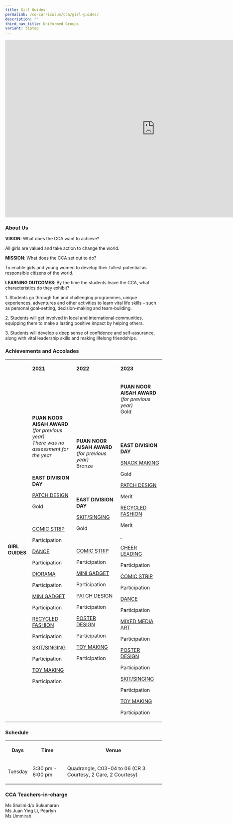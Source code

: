 ```yaml
---
title: Girl Guides
permalink: /co-curriculum/cca/girl-guides/
description: ""
third_nav_title: Uniformed Groups
variant: tiptap
---
```

<div class="iframe-wrapper"><iframe height="569" width="960" allowfullscreen="true" frameborder="0" src="https://docs.google.com/presentation/d/1Dh8n-5VUXEfCP1heV3tXXsAMHFEk0k0Fl595sbD3Ako/embed?start=true&amp;loop=true&amp;delayms=3000"></iframe></div><h3>About Us</h3><p><strong>VISION</strong>: What does the CCA want to achieve?&nbsp;</p><p>All girls are valued and take action to change the world.</p><p><strong>MISSION</strong>: What does the CCA set out to do?</p><p>To enable girls and young women to develop their fullest potential as responsible citizens of the world.</p><p><strong>LEARNING OUTCOMES</strong>: By the time the students leave the CCA, what characteristics do they exhibit?</p><p>1. Students go through fun and challenging programmes, unique experiences, adventures and other activities to learn vital life skills – such as personal goal-setting, decision-making and team-building.</p><p>2. Students will get involved in local and international communities, equipping them to make a lasting positive impact by helping others.</p><p>3. Students will develop a deep sense of confidence and self-assurance, along with vital leadership skills and making lifelong friendships.</p><h3>Achievements and Accolades</h3><table><tbody><tr><td rowspan="1" colspan="1"><p><strong>&nbsp;</strong></p></td><td rowspan="1" colspan="1"><p><strong>2021</strong></p></td><td rowspan="1" colspan="1"><p><strong>2022</strong></p></td><td rowspan="1" colspan="1"><p><strong>2023</strong></p></td></tr><tr><td rowspan="1" colspan="1"><p><strong>GIRL GUIDES</strong></p></td><td rowspan="1" colspan="1"><p><strong>PUAN NOOR AISAH AWARD </strong><em>(for previous year)</em><strong><br></strong><em>There was no assessment for the year</em></p><p><strong>&nbsp;</strong></p><p><strong>EAST DIVISION DAY</strong></p><p><u>PATCH DESIGN</u></p><p>Gold</p><p>&nbsp;</p><p><u>COMIC STRIP</u></p><p>Participation</p><p><u>DANCE</u></p><p>Participation</p><p><u>DIORAMA</u></p><p>Participation</p><p><u>MINI GADGET</u></p><p>Participation</p><p><u>RECYCLED FASHION</u></p><p>Participation</p><p><u>SKIT/SINGING</u></p><p>Participation</p><p><u>TOY MAKING</u></p><p>Participation</p></td><td rowspan="1" colspan="1"><p><strong>PUAN NOOR AISAH AWARD </strong><em>(for previous year)</em><strong><br></strong>Bronze</p><p>&nbsp;</p><p>&nbsp;</p><p><strong>EAST DIVISION DAY</strong></p><p><u>SKIT/SINGING</u></p><p>Gold</p><p>&nbsp;</p><p><u>COMIC STRIP</u></p><p>Participation</p><p><u>MINI GADGET</u></p><p>Participation</p><p><u>PATCH DESIGN</u></p><p>Participation</p><p><u>POSTER DESIGN</u></p><p>Participation</p><p><u>TOY MAKING</u></p><p>Participation</p></td><td rowspan="1" colspan="1"><p><strong>PUAN NOOR AISAH AWARD </strong><em>(for previous year)</em><strong><br></strong>Gold</p><p><strong>&nbsp;</strong></p><p><strong>&nbsp;</strong></p><p><strong>EAST DIVISION DAY</strong></p><p><u>SNACK MAKING</u></p><p>Gold</p><p><u>PATCH DESIGN</u></p><p>Merit</p><p><u>RECYCLED FASHION</u></p><p>Merit</p><p><u>&nbsp;</u></p><p><u>CHEER LEADING</u></p><p>Participation</p><p><u>COMIC STRIP</u></p><p>Participation</p><p><u>DANCE</u></p><p>Participation</p><p><u>MIXED MEDIA ART</u></p><p>Participation</p><p><u>POSTER DESIGN</u></p><p>Participation</p><p><u>SKIT/SINGING</u></p><p>Participation</p><p><u>TOY MAKING</u></p><p>Participation</p></td></tr></tbody></table><h3>Schedule</h3><table><tbody><tr><th rowspan="1" colspan="1"><p>Days</p></th><th rowspan="1" colspan="1"><p>Time</p></th><th rowspan="1" colspan="1"><p>Venue</p></th></tr><tr><td rowspan="1" colspan="1"><p>Tuesday</p></td><td rowspan="1" colspan="1"><p>3:30 pm - 6:00 pm</p></td><td rowspan="1" colspan="1"><p>Quadrangle, C03-04 to 06 (CR 3 Courtesy, 2 Care, 2 Courtesy)</p></td></tr></tbody></table><h3>CCA Teachers-in-charge</h3><p>Ms Shalini d/o Sukumaran<br>Ms Juan Ying Li, Pearlyn <br>Ms Ummirah</p>